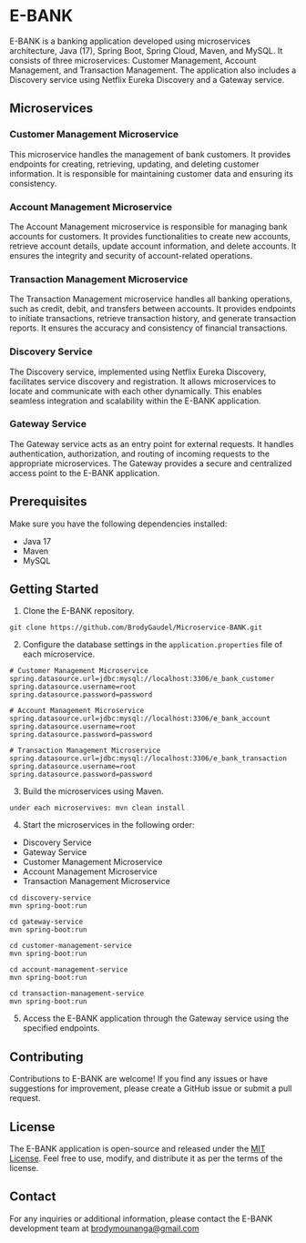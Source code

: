# E-BANK

E-BANK is a banking application developed using microservices architecture, Java (17), Spring Boot, Spring Cloud, Maven, and MySQL. It consists of three microservices: Customer Management, Account Management, and Transaction Management. The application also includes a Discovery service using Netflix Eureka Discovery and a Gateway service.

## Microservices

### Customer Management Microservice

This microservice handles the management of bank customers. It provides endpoints for creating, retrieving, updating, and deleting customer information. It is responsible for maintaining customer data and ensuring its consistency.

### Account Management Microservice

The Account Management microservice is responsible for managing bank accounts for customers. It provides functionalities to create new accounts, retrieve account details, update account information, and delete accounts. It ensures the integrity and security of account-related operations.

### Transaction Management Microservice

The Transaction Management microservice handles all banking operations, such as credit, debit, and transfers between accounts. It provides endpoints to initiate transactions, retrieve transaction history, and generate transaction reports. It ensures the accuracy and consistency of financial transactions.

### Discovery Service

The Discovery service, implemented using Netflix Eureka Discovery, facilitates service discovery and registration. It allows microservices to locate and communicate with each other dynamically. This enables seamless integration and scalability within the E-BANK application.

### Gateway Service

The Gateway service acts as an entry point for external requests. It handles authentication, authorization, and routing of incoming requests to the appropriate microservices. The Gateway provides a secure and centralized access point to the E-BANK application.

## Prerequisites

Make sure you have the following dependencies installed:

- Java 17
- Maven
- MySQL

## Getting Started

1. Clone the E-BANK repository.

```
git clone https://github.com/BrodyGaudel/Microservice-BANK.git
```

2. Configure the database settings in the `application.properties` file of each microservice.

```
# Customer Management Microservice
spring.datasource.url=jdbc:mysql://localhost:3306/e_bank_customer
spring.datasource.username=root
spring.datasource.password=password

# Account Management Microservice
spring.datasource.url=jdbc:mysql://localhost:3306/e_bank_account
spring.datasource.username=root
spring.datasource.password=password

# Transaction Management Microservice
spring.datasource.url=jdbc:mysql://localhost:3306/e_bank_transaction
spring.datasource.username=root
spring.datasource.password=password
```

3. Build the microservices using Maven.

```
under each microservives: mvn clean install

```

4. Start the microservices in the following order:

- Discovery Service
- Gateway Service
- Customer Management Microservice
- Account Management Microservice
- Transaction Management Microservice

```
cd discovery-service
mvn spring-boot:run

cd gateway-service
mvn spring-boot:run

cd customer-management-service
mvn spring-boot:run

cd account-management-service
mvn spring-boot:run

cd transaction-management-service
mvn spring-boot:run
```

5. Access the E-BANK application through the Gateway service using the specified endpoints.

## Contributing

Contributions to E-BANK are welcome! If you find any issues or have suggestions for improvement, please create a GitHub issue or submit a pull request.

## License

The E-BANK application is open-source and released under the [MIT License](https://opensource.org/licenses/MIT). Feel free to use, modify, and distribute it as per the terms of the license.

## Contact

For any inquiries or additional information, please contact the E-BANK development team at brodymounanga@gmail.com
